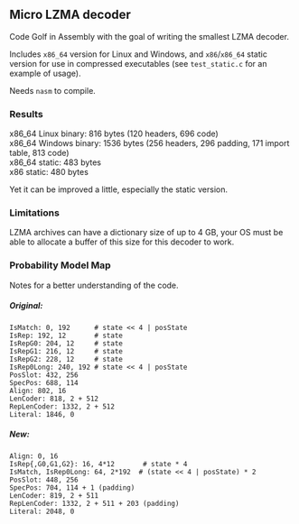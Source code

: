 ## Micro LZMA decoder

Code Golf in Assembly with the goal of writing the smallest LZMA decoder.

Includes `x86_64` version for Linux and Windows, and `x86`/`x86_64` static version for use in compressed executables (see `test_static.c` for an example of usage).

Needs `nasm` to compile.

### Results

x86_64 Linux binary: 816 bytes (120 headers, 696 code)  
x86_64 Windows binary: 1536 bytes (256 headers, 296 padding, 171 import table, 813 code)  
x86_64 static: 483 bytes  
x86 static: 480 bytes  

Yet it can be improved a little, especially the static version.

### Limitations

LZMA archives can have a dictionary size of up to 4 GB, your OS must be able to allocate a buffer of this size for this decoder to work.

### Probability Model Map

Notes for a better understanding of the code.

##### Original:
```
IsMatch: 0, 192      # state << 4 | posState
IsRep: 192, 12       # state
IsRepG0: 204, 12     # state
IsRepG1: 216, 12     # state
IsRepG2: 228, 12     # state
IsRep0Long: 240, 192 # state << 4 | posState
PosSlot: 432, 256
SpecPos: 688, 114
Align: 802, 16
LenCoder: 818, 2 + 512
RepLenCoder: 1332, 2 + 512
Literal: 1846, 0
```
##### New:
```
Align: 0, 16
IsRep{,G0,G1,G2}: 16, 4*12       # state * 4
IsMatch, IsRep0Long: 64, 2*192	# (state << 4 | posState) * 2
PosSlot: 448, 256
SpecPos: 704, 114 + 1 (padding)
LenCoder: 819, 2 + 511
RepLenCoder: 1332, 2 + 511 + 203 (padding)
Literal: 2048, 0
```
